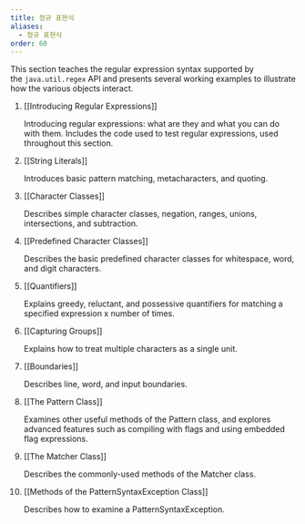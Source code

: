 ```yaml
---
title: 정규 표현식
aliases:
  - 정규 표현식
order: 60
---
```

This section teaches the regular expression syntax supported by the `java.util.regex` API and presents several working examples to illustrate how the various objects interact.

  

1. [[Introducing Regular Expressions]]  
    
    Introducing regular expressions: what are they and what you can do with them. Includes the code used to test regular expressions, used throughout this section.
    
2. [[String Literals]]  
    
    Introduces basic pattern matching, metacharacters, and quoting.
    
3. [[Character Classes]]  
    
    Describes simple character classes, negation, ranges, unions, intersections, and subtraction.
    
4. [[Predefined Character Classes]]  
    
    Describes the basic predefined character classes for whitespace, word, and digit characters.
    
5. [[Quantifiers]]  
    
    Explains greedy, reluctant, and possessive quantifiers for matching a specified expression x number of times.
    
6. [[Capturing Groups]]  
    
    Explains how to treat multiple characters as a single unit.
    
7. [[Boundaries]]  
    
    Describes line, word, and input boundaries.
    
8. [[The Pattern Class]]  
    
    Examines other useful methods of the Pattern class, and explores advanced features such as compiling with flags and using embedded flag expressions.
    
9. [[The Matcher Class]]  
    
    Describes the commonly-used methods of the Matcher class.
    
10. [[Methods of the PatternSyntaxException Class]]  
    
    Describes how to examine a PatternSyntaxException.